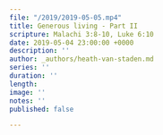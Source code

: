 ```yaml
---
file: "/2019/2019-05-05.mp4"
title: Generous living - Part II
scripture: Malachi 3:8-10, Luke 6:10
date: 2019-05-04 23:00:00 +0000
description: ''
author: _authors/heath-van-staden.md
series: ''
duration: ''
length: 
image: ''
notes: ''
published: false

---
```

